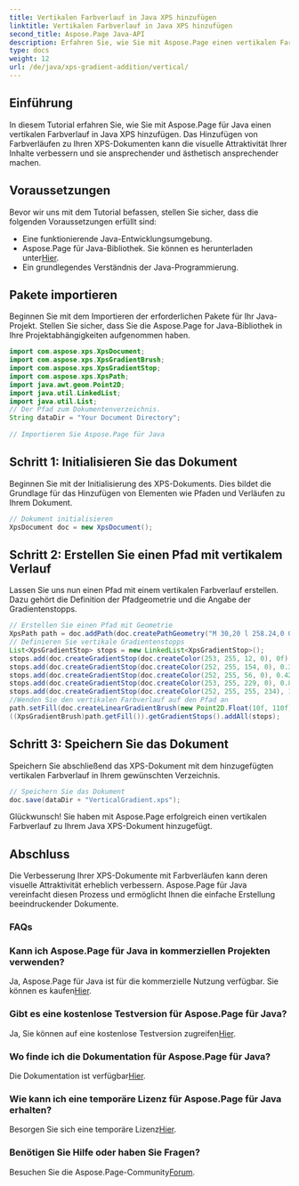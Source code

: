 ```yaml
---
title: Vertikalen Farbverlauf in Java XPS hinzufügen
linktitle: Vertikalen Farbverlauf in Java XPS hinzufügen
second_title: Aspose.Page Java-API
description: Erfahren Sie, wie Sie mit Aspose.Page einen vertikalen Farbverlauf zu Java XPS-Dokumenten hinzufügen. Verbessern Sie mühelos die visuelle Attraktivität. Schritt-für-Schritt-Anleitung im Inneren.
type: docs
weight: 12
url: /de/java/xps-gradient-addition/vertical/
---
```

## Einführung
In diesem Tutorial erfahren Sie, wie Sie mit Aspose.Page für Java einen vertikalen Farbverlauf in Java XPS hinzufügen. Das Hinzufügen von Farbverläufen zu Ihren XPS-Dokumenten kann die visuelle Attraktivität Ihrer Inhalte verbessern und sie ansprechender und ästhetisch ansprechender machen.
## Voraussetzungen
Bevor wir uns mit dem Tutorial befassen, stellen Sie sicher, dass die folgenden Voraussetzungen erfüllt sind:
- Eine funktionierende Java-Entwicklungsumgebung.
-  Aspose.Page für Java-Bibliothek. Sie können es herunterladen unter[Hier](https://releases.aspose.com/page/java/).
- Ein grundlegendes Verständnis der Java-Programmierung.
## Pakete importieren
Beginnen Sie mit dem Importieren der erforderlichen Pakete für Ihr Java-Projekt. Stellen Sie sicher, dass Sie die Aspose.Page for Java-Bibliothek in Ihre Projektabhängigkeiten aufgenommen haben.
```java
import com.aspose.xps.XpsDocument;
import com.aspose.xps.XpsGradientBrush;
import com.aspose.xps.XpsGradientStop;
import com.aspose.xps.XpsPath;
import java.awt.geom.Point2D;
import java.util.LinkedList;
import java.util.List;
// Der Pfad zum Dokumentenverzeichnis.
String dataDir = "Your Document Directory";
        
// Importieren Sie Aspose.Page für Java
```
## Schritt 1: Initialisieren Sie das Dokument
Beginnen Sie mit der Initialisierung des XPS-Dokuments. Dies bildet die Grundlage für das Hinzufügen von Elementen wie Pfaden und Verläufen zu Ihrem Dokument.
```java
// Dokument initialisieren
XpsDocument doc = new XpsDocument();
```
## Schritt 2: Erstellen Sie einen Pfad mit vertikalem Verlauf
Lassen Sie uns nun einen Pfad mit einem vertikalen Farbverlauf erstellen. Dazu gehört die Definition der Pfadgeometrie und die Angabe der Gradientenstopps.
```java
// Erstellen Sie einen Pfad mit Geometrie
XpsPath path = doc.addPath(doc.createPathGeometry("M 30,20 l 258.24,0 0,56.64 -258.24,0 Z"));
// Definieren Sie vertikale Gradientenstopps
List<XpsGradientStop> stops = new LinkedList<XpsGradientStop>();
stops.add(doc.createGradientStop(doc.createColor(253, 255, 12, 0), 0f));
stops.add(doc.createGradientStop(doc.createColor(252, 255, 154, 0), 0.359375f));
stops.add(doc.createGradientStop(doc.createColor(252, 255, 56, 0), 0.424805f));
stops.add(doc.createGradientStop(doc.createColor(253, 255, 229, 0), 0.879883f));
stops.add(doc.createGradientStop(doc.createColor(252, 255, 255, 234), 1f));
//Wenden Sie den vertikalen Farbverlauf auf den Pfad an
path.setFill(doc.createLinearGradientBrush(new Point2D.Float(10f, 110f), new Point2D.Float(10f, 200f)));
((XpsGradientBrush)path.getFill()).getGradientStops().addAll(stops);
```
## Schritt 3: Speichern Sie das Dokument
Speichern Sie abschließend das XPS-Dokument mit dem hinzugefügten vertikalen Farbverlauf in Ihrem gewünschten Verzeichnis.
```java
// Speichern Sie das Dokument
doc.save(dataDir + "VerticalGradient.xps");
```
Glückwunsch! Sie haben mit Aspose.Page erfolgreich einen vertikalen Farbverlauf zu Ihrem Java XPS-Dokument hinzugefügt.
## Abschluss
Die Verbesserung Ihrer XPS-Dokumente mit Farbverläufen kann deren visuelle Attraktivität erheblich verbessern. Aspose.Page für Java vereinfacht diesen Prozess und ermöglicht Ihnen die einfache Erstellung beeindruckender Dokumente.

### FAQs
### Kann ich Aspose.Page für Java in kommerziellen Projekten verwenden?
 Ja, Aspose.Page für Java ist für die kommerzielle Nutzung verfügbar. Sie können es kaufen[Hier](https://purchase.aspose.com/buy).
### Gibt es eine kostenlose Testversion für Aspose.Page für Java?
 Ja, Sie können auf eine kostenlose Testversion zugreifen[Hier](https://releases.aspose.com/).
### Wo finde ich die Dokumentation für Aspose.Page für Java?
 Die Dokumentation ist verfügbar[Hier](https://reference.aspose.com/page/java/).
### Wie kann ich eine temporäre Lizenz für Aspose.Page für Java erhalten?
 Besorgen Sie sich eine temporäre Lizenz[Hier](https://purchase.aspose.com/temporary-license/).
### Benötigen Sie Hilfe oder haben Sie Fragen?
 Besuchen Sie die Aspose.Page-Community[Forum](https://forum.aspose.com/c/page/39).